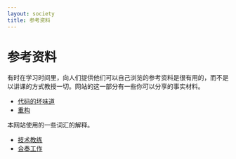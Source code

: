 ```yaml
---
layout: society
title: 参考资料
---
```


# 参考资料

有时在学习时间里，向人们提供他们可以自己浏览的参考资料是很有用的，而不是以讲课的方式教授一切。网站的这一部分有一些你可以分享的事实材料。

* [代码的坏味道](code_smells/index.html)
* [重构](refactorings/index.html)

本网站使用的一些词汇的解释。

* [技术教练](technical_coach_definition.html)
* [合奏工作](ensemble_definition.html)

